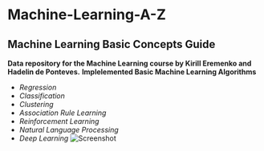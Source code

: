 # Machine-Learning-A-Z
## Machine Learning Basic Concepts Guide
**Data repository for the Machine Learning course by Kirill Eremenko and Hadelin de Ponteves.**
**Implelemented Basic Machine Learning Algorithms**
- _Regression_
- _Classification_
- _Clustering_
- _Association Rule Learning_
- _Reinforcement Learning_
- _Natural Language Processing_
- _Deep Learning_
![Screenshot](/images/logo.png)
